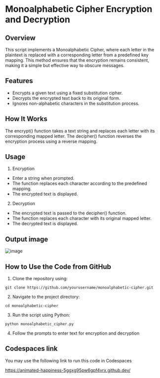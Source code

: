 # Monoalphabetic Cipher Encryption and Decryption

## Overview
This script implements a Monoalphabetic Cipher, where each letter in the plaintext is replaced with a corresponding letter from a predefined key mapping. This method ensures that the encryption remains consistent, making it a simple but effective way to obscure messages.

## Features
- Encrypts a given text using a fixed substitution cipher.
- Decrypts the encrypted text back to its original form.
- Ignores non-alphabetic characters in the substitution process.

## How It Works
The encrypt() function takes a text string and replaces each letter with its corresponding mapped letter.
The decipher() function reverses the encryption process using a reverse mapping.

## Usage

1) Encryption
- Enter a string when prompted.
- The function replaces each character according to the predefined mapping.
- The encrypted text is displayed.

2) Decryption
- The encrypted text is passed to the decipher() function.
- The function replaces each character with its original mapped letter.
- The decrypted text is displayed.

## Output image

![image](https://github.com/user-attachments/assets/8b4e94f1-1eb1-4f94-963b-9006fff627bd)


## How to Use the Code from GitHub
1) Clone the repository using:
```ssh
git clone https://github.com/yourusername/monoalphabetic-cipher.git
```
2) Navigate to the project directory:
```ssh
cd monoalphabetic-cipher
```
3) Run the script using Python:
```ssh
python monoalphabetic_cipher.py
```
4) Follow the prompts to enter text for encryption and decryption

## Codespaces link
You may use the following link to run this code in Codespaces 

https://animated-happiness-5ggxg95pw6gpf4vrx.github.dev/